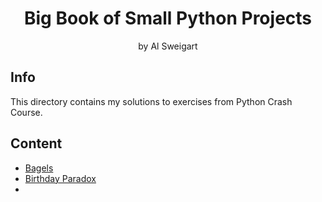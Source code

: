 <div align="center">

# Big Book of Small Python Projects
by Al Sweigart

</div>

## Info

This directory contains my solutions to exercises from Python Crash Course.

## Content

- [Bagels](01_bagels.py)
- [Birthday Paradox](02_birthday_paradox.py)
- 